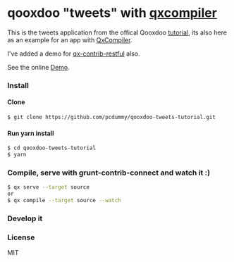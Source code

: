 # qooxdoo "tweets" with [qxcompiler](https://github.com/johnspackman/qxcompiler)

This is the tweets application from the offical Qooxdoo [tutorial](http://www.qooxdoo.org/current/pages/desktop/tutorials/tutorial-part-1.html), its also here as an
example for an app with [QxCompiler](https://github.com/qooxdoo/qooxdoo-compiler).

I've added a demo for [qx-contrib-restful](https://github.com/drawstack/qx-contrib-restful) also.

See the online [Demo](https://pcdummy.github.io/qooxdoo-tweets-tutorial/tweets/).

### Install

#### Clone

```bash
$ git clone https://github.com/pcdummy/qooxdoo-tweets-tutorial.git
```

#### Run yarn install

```bash
$ cd qooxdoo-tweets-tutorial
$ yarn
```

### Compile, serve with grunt-contrib-connect and watch it :)

```bash
$ qx serve --target source
or
$ qx compile --target source --watch
```

### Develop it



### License

MIT
